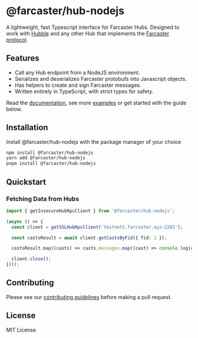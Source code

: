 # @farcaster/hub-nodejs

A lightweight, fast Typescript interface for Farcaster Hubs. Designed to work with [Hubble](https://github.com/farcasterxyz/hubble/) and any other Hub that implements the [Farcaster protocol](https://github.com/farcasterxyz/protocol).

## Features

- Call any Hub endpoint from a NodeJS environment.
- Serializes and deserializes Farcaster protobufs into Javascript objects.
- Has helpers to create and sign Farcaster messages.
- Written entirely in TypeScript, with strict types for safety.

Read the [documentation](https://github.com/farcasterxyz/hubble/tree/main/packages/hub-nodejs/docs), see more [examples](https://github.com/farcasterxyz/hubble/tree/main/packages/hub-nodejs/examples) or get started with the guide below.

## Installation

Install @farcaster/hub-nodejs with the package manager of your choice

```bash
npm install @farcaster/hub-nodejs
yarn add @farcaster/hub-nodejs
pnpm install @farcaster/hub-nodejs
```

## Quickstart

### Fetching Data from Hubs

```typescript
import { getInsecureHubRpcClient } from '@farcaster/hub-nodejs';

(async () => {
  const client = getSSLHubRpcClient('testnet1.farcaster.xyz:2283');

  const castsResult = await client.getCastsByFid({ fid: 2 });

  castsResult.map((casts) => casts.messages.map((cast) => console.log(cast.data?.castAddBody?.text)));

  client.close();
})();
```

## Contributing

Please see our [contributing guidelines](https://github.com/farcasterxyz/hubble/blob/main/CONTRIBUTING.md) before making a pull request.

## License

MIT License
